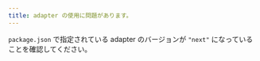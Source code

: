 ```yaml
---
title: adapter の使用に問題があります。
---
```


`package.json` で指定されている adapter のバージョンが `"next"` になっていることを確認してください。
